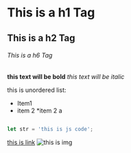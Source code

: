# This is a h1 Tag
## This is a h2 Tag
###### This is a h6 Tag

**this text will  be bold**
*this text will be italic*

this is unordered list:
* Item1
* item 2
  *item 2 a
  
```javascript

let str = 'this is js code'; 

```

[this is link](https://github.com/Jocutagava/lesson9/edit/main/README.md)
![this is img](https://avatars.githubusercontent.com/u/120802575?v=4)
